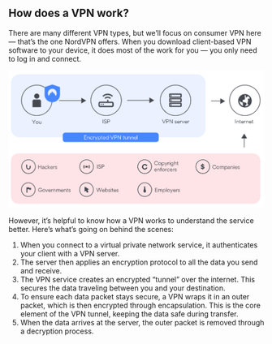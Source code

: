 ## How does a VPN work?

There are many different VPN types, but we’ll focus on consumer VPN here — that’s the one NordVPN offers. When you download client-based 
VPN software to your device, it does most of the work for you — you only need to log in and connect.

![](Images/vpn2.png)

However, it’s helpful to know how a VPN works to understand the service better. Here’s what’s going on behind the scenes:

1. When you connect to a virtual private network service, it authenticates your client with a VPN server.
2. The server then applies an encryption protocol to all the data you send and receive.
3. The VPN service creates an encrypted “tunnel” over the internet. This secures the data traveling between you and your destination.
3. To ensure each data packet stays secure, a VPN wraps it in an outer packet, which is then encrypted through encapsulation. This is the core element of the VPN tunnel, keeping the data safe during transfer.
4. When the data arrives at the server, the outer packet is removed through a decryption process.